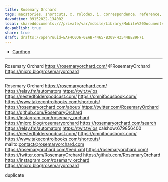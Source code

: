 ```yaml
---
title: Rosemary Orchard
tags: macstories, shortcuts, x, rolodex, i, correspondence, reference, index, automation
davodtime: 09152022-134002
local: shareddocuments:///private/var/mobile/Library/Mobile%20Documents/iCloud~md~obsidian/Documents/OBSHIDDIAN/drafts/EAF4C0D6-0EAB-4465-B309-43544BE89F71.md
dg-publish: true
share: true
draft: drafts://open?uuid=EAF4C0D6-0EAB-4465-B309-43544BE89F71
---
```


- [Cardhop](x-cardhop://show?id=contact:B41A458B-3969-480D-85CB-5141957A60D7&contact=Rosemary%20Orchard)

---
Rosemary Orchard
https://rosemaryorchard.com/
@RosemaryOrchard
https://micro.blog/rosemaryorchard

---

Rosemary Orchard
https://rosemaryorchard.com/
https://relay.fm/automators
https://twit.tv/ios
https://nestedfolderspodcast.com/
https://omnifocusbook.com/
https://www.takecontrolbooks.com/shortcuts/
https://rosemaryorchard.com/about/
https://twitter.com/RosemaryOrchard
https://github.com/RosemaryOrchard
https://instagram.com/rosemary_orchard
https://micro.blog/rosemaryorchard
https://rosemaryorchard.com/search
https://relay.fm/automators
https://twit.tv/ios
calshow:679856400
https://nestedfolderspodcast.com/
https://omnifocusbook.com/
https://www.takecontrolbooks.com/shortcuts/
mailto:contact@rosemaryorchard.com
https://rosemaryorchard.com/feed.xml
https://rosemaryorchard.com/
https://twitter.com/RosemaryOrchard
https://github.com/RosemaryOrchard
https://instagram.com/rosemary_orchard
https://micro.blog/rosemaryorchard

duplicate